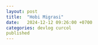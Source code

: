 ```yaml
---
layout: post
title:  "Hobi Migrasi"
date:   2024-12-12 09:26:00 +0700
categories: devlog curcol
published
---
```

